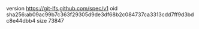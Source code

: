 version https://git-lfs.github.com/spec/v1
oid sha256:ab09ac99b7c363f29305d9de3df68b2c084737ca3313cdd7ff9d3bdc8e44dbb4
size 73847
